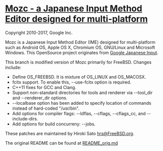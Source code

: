 [Mozc - a Japanese Input Method Editor designed for multi-platform](https://github.com/google/mozc)
===================================

Copyright 2010-2017, Google Inc.

Mozc is a Japanese Input Method Editor (IME) designed for multi-platform such as
Android OS, Apple OS X, Chromium OS, GNU/Linux and Microsoft Windows.  This
OpenSource project originates from
[Google Japanese Input](http://www.google.com/intl/ja/ime/).

This branch is modified version of Mozc primarily for FreeBSD.
Changes include:

* Define OS_FREEBSD.  It is mixture of OS_LINUX and OS_MACOSX.
* fcitx support.  To enable this, --use-fcitx option is required.
* C++11 fixes for GCC and Clang.
* Support non-standard directories for tools and renderer via --tool_dir and --renderer_dir options.
* --localbase option has been added to specify location of commands instead of hard-coded "/usr/bin".
* Add options for compiler flags: --ldflas, --cflags, --cflags_cc, and --include-dirs.
* Add options for build concurreny: --jobs.

These patches are maintained by Hiroki Sato <hrs@FreeBSD.org>.

The original README can be found at [README_orig.md](README_orig.md)
